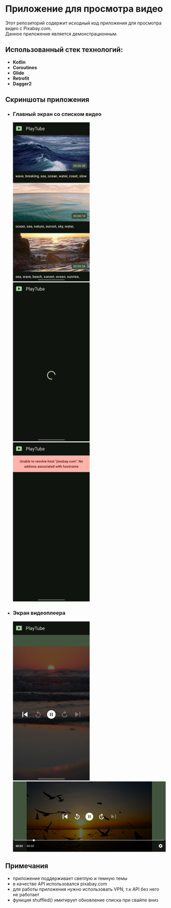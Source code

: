 # Приложение для просмотра видео

Этот репозиторий содержит исходный код приложения для просмотра видео с Pixabay.com.<br>
Данное приложение является демонстрационным.

## Использованный стек технологий:

- **Kotlin**
- **Coroutines**
- **Glide**
- **Retrofit**
- **Dagger2**
  
## Скриншоты приложения

- ### Главный экран со списком видео
    <img src="screenshots/main_screen.jpg" alt="Main screen" height="500"/>
    <img src="screenshots/loading.jpg" alt="Loading state" height="500"/>
    <img src="screenshots/network_error.jpg" alt="Network error" height="500"/>

- ### Экран видеоплеера
    <img src="screenshots/portrait_orientation.jpg" alt="Video player portrait orientation" height="500"/>
    <img src="screenshots/landscape_orientation.jpg" alt="Video player landscape orientation" width = "700"/>

## Примечания
- приложение поддерживает светлую и темную темы
- в качестве API использовался pixabay.com
- для работы приложения нужно использовать VPN, т.к API без него не работает
- функция shuffled() имитирует обновление списка при свайпе вниз
